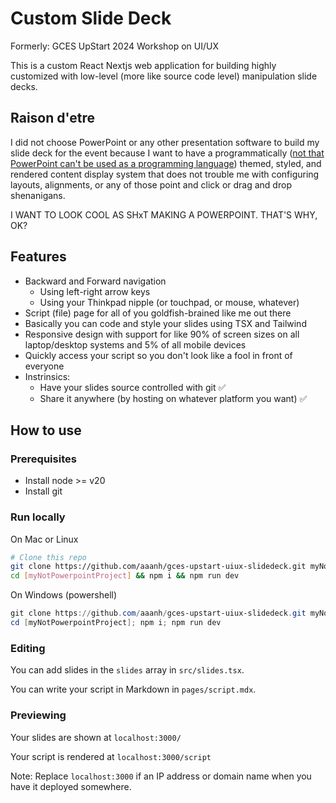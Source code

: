 # Custom Slide Deck

Formerly: GCES UpStart 2024 Workshop on UI/UX

This is a custom React Nextjs web application for building highly customized with low-level (more like source code level) manipulation slide decks.

## Raison d'etre

I did not choose PowerPoint or any other presentation software to build my slide deck for the event because I want to have a programmatically ([not that PowerPoint can't be used as a programming language](https://www.youtube.com/watch?v=_3loq22TxSc)) themed, styled, and rendered content display system that does not trouble me with configuring layouts, alignments, or any of those point and click or drag and drop shenanigans.

I WANT TO LOOK COOL AS SHxT MAKING A POWERPOINT. THAT'S WHY, OK?

## Features

- Backward and Forward navigation
  - Using left-right arrow keys
  - Using your Thinkpad nipple (or touchpad, or mouse, whatever)
- Script (file) page for all of you goldfish-brained like me out there
- Basically you can code and style your slides using TSX and Tailwind
- Responsive design with support for like 90% of screen sizes on all laptop/desktop systems and 5% of all mobile devices
- Quickly access your script so you don't look like a fool in front of everyone
- Instrinsics:
  - Have your slides source controlled with git ✅
  - Share it anywhere (by hosting on whatever platform you want) ✅

## How to use

### Prerequisites

- Install node >= v20
- Install git

### Run locally

On Mac or Linux

```sh
# Clone this repo
git clone https://github.com/aaanh/gces-upstart-uiux-slidedeck.git myNotPowerpointProject # replace this with a name you vibe with
cd [myNotPowerpointProject] && npm i && npm run dev
```

On Windows (powershell)

```powershell
git clone https://github.com/aaanh/gces-upstart-uiux-slidedeck.git myNotPowerpointProject # replace this with a name you vibe with
cd [myNotPowerpointProject]; npm i; npm run dev
```

### Editing

You can add slides in the `slides` array in `src/slides.tsx`.

You can write your script in Markdown in `pages/script.mdx`.

### Previewing

Your slides are shown at `localhost:3000/`

Your script is rendered at `localhost:3000/script`

Note: Replace `localhost:3000` if an IP address or domain name when you have it deployed somewhere.
